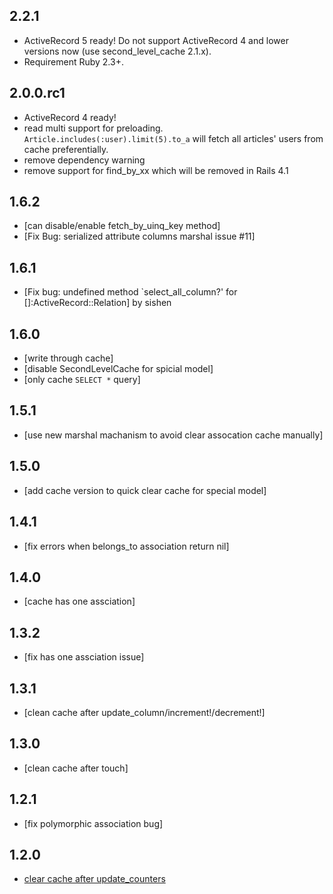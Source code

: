 2.2.1
-----

* ActiveRecord 5 ready! Do not support ActiveRecord 4 and lower versions now (use second_level_cache 2.1.x).
* Requirement Ruby 2.3+.

2.0.0.rc1
-----
* ActiveRecord 4 ready!
* read multi support for preloading. `Article.includes(:user).limit(5).to_a` will fetch all articles' users from cache preferentially.
* remove dependency warning
* remove support for find_by_xx which will be removed in Rails 4.1

1.6.2
-----
* [can disable/enable fetch_by_uinq_key method]
* [Fix Bug: serialized attribute columns marshal issue #11]

1.6.1
-----
* [Fix bug: undefined method `select_all_column?' for []:ActiveRecord::Relation] by sishen

1.6.0
-----
* [write through cache]
* [disable SecondLevelCache for spicial model]
* [only cache `SELECT *` query]

1.5.1
-----
* [use new marshal machanism to avoid clear assocation cache manually]

1.5.0
-----
* [add cache version to quick clear cache for special model]

1.4.1
-----
* [fix errors when belongs_to association return nil]

1.4.0
-----
* [cache has one assciation]

1.3.2
-----
* [fix has one assciation issue]

1.3.1
-----
* [clean cache after update_column/increment!/decrement!]

1.3.0
-----
* [clean cache after touch]

1.2.1
-----
* [fix polymorphic association bug]

1.2.0
-----
* [clear cache after update_counters](https://github.com/csdn-dev/second_level_cache/commit/240dde81199124092e0e8ad0500c167ac146e301)





